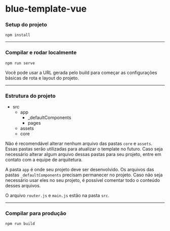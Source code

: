 # blue-template-vue

### Setup do projeto

```
npm install
```

---

### Compilar e rodar localmente

```
npm run serve
```

Você pode usar a URL gerada pelo build para começar as configurações básicas de rota e layout do projeto.

---

### Estrutura do projeto

- src
  - app
    - \_defaultComponents
    - pages
  - assets
  - core

Não é recomendável alterar nenhum arquivo das pastas `core` e `assets`. Essas pastas serão utilizadas para atualizar o template no futuro. Caso seja necessário alterar algum arquivo dessas pastas para seu projeto, entre em contato com a equipe de arquitetura.

A pasta `app` é onde seu projeto deve ser desenvolvido. Os arquivos das pastas `_defaultComponents` precisam permanecer no projeto. Caso não seja necessário usar eles no seu projeto, é possível comentar todo o conteúdo desses arquivos.

O arquivo `router.js` e `main.js` estão na pasta `src`.

---

### Compilar para produção

```
npm run build
```
